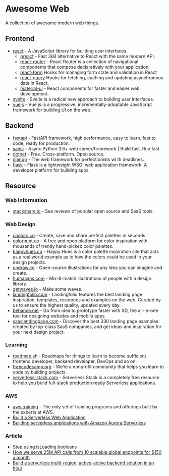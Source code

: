 
# Awesome Web
A collection of awesome modern web things.
## Frontend
* [react](https://reactjs.org/) - A JavaScript library for building user interfaces.
    * [preact](https://preactjs.com/) - Fast 3kB alternative to React with the same modern API.
    * [react-router](https://reacttraining.com/react-router/web/guides/quick-start) - React Router is a collection of navigational components that compose declaratively with your application.
    * [react-form](https://github.com/tannerlinsley/react-form) Hooks for managing form state and validation in React
    * [react-query](https://github.com/tannerlinsley/react-query) Hooks for fetching, caching and updating asynchronous data in React.
    * [material-ui](https://material-ui.com/) - React components for faster and easier web development.
* [svelte](https://svelte.dev/) - Svelte is a radical new approach to building user interfaces.
* [vuejs](https://vuejs.org/) - Vue.js is a progressive, incrementally-adoptable JavaScript framework for building UI on the web.
## Backend
* [fastapi](https://github.com/tiangolo/fastapi) - FastAPI framework, high performance, easy to learn, fast to code, ready for production.
* [sanic](https://github.com/huge-success/sanic) - Async Python 3.6+ web server/framework | Build fast. Run fast. 
* [dotnet](https://dotnet.microsoft.com/) - Free. Cross-platform. Open source.
* [django](https://www.djangoproject.com/) - The web framework for perfectionists wi th deadlines.
* [flask](https://flask.palletsprojects.com/en/master/) - Flask is a lightweight WSGI web application framework.
A developer platform for building apps.
## Resource
### Web Information
* [stackshare.io](https://stackshare.io) - See reviews of popular open source and SaaS tools.
### Web Design
* [coolors.co](https://coolors.co/) - Create, save and share perfect palettes in seconds.
* [colorhunt.co](https://colorhunt.co/) - A free and open platform for color inspiration with thousands of trendy hand-picked color palettes.
* [happyhues.co](https://www.happyhues.co/) - Happy Hues is a color palette inspiration site that acts as a real world example as to how the colors could be used in your design projects.
* [undraw.co](https://undraw.co/) - Open-source illustrations for any idea you can imagine and create.
* [humaaans.com](https://www.humaaans.com/) - Mix-&-match illustrations of people with a design library.
* [getwaves.io](https://getwaves.io/) - Make some waves.
* [landingfolio.com](https://www.landingfolio.com/) - Landingfolio features the best landing page inspiration, templates, resources and examples on the web. Curated by us to ensure the highest quality, updated every day.
* [behance.net](https://www.behance.net/galleries/xd) - Go from idea to prototype faster with XD, the all-in-one tool for designing websites and mobile apps.
* [saaslandingpage.com](https://saaslandingpage.com/) - Discover the best 330 landing page examples created by top-class SaaS companies, and get ideas and inspiration for your next design project.
### Learning
* [roadmap.sh](https://roadmap.sh/roadmaps) - Roadmaps for things to learn to become sufficient frontend developer, backend developer, DevOps and so on.
* [freecodecamp.org](https://www.freecodecamp.org/) - We’re a nonprofit community that helps you learn to code by building projects.
* [serverless-stack.com](https://serverless-stack.com/) - Serverless Stack is a completely free resource to help you build full-stack production ready Serverless applications.
### AWS
* [aws.training](https://www.aws.training/) - The only set of training programs and offerings built by the experts at AWS.
* [Build a Serverless Web Application](https://aws.amazon.com/getting-started/hands-on/build-serverless-web-app-lambda-apigateway-s3-dynamodb-cognito/)
* [Building serverless applications with Amazon Aurora Serverless](https://aws.amazon.com/getting-started/hands-on/building-serverless-applications-with-amazon-aurora-serverless/)
### Article
* [Stop using isLoading booleans](https://kentcdodds.com/blog/stop-using-isloading-booleans)
* [How we serve 25M API calls from 10 scalable global endpoints for $150 a month](https://www.freecodecamp.org/news/how-we-serve-25m-api-calls-from-10-scalable-global-endpoints-for-150-a-month-911002703280/)
* [Build a serverless multi-region, active-active backend solution in an hour](https://read.acloud.guru/building-a-serverless-multi-region-active-active-backend-36f28bed4ecf)
